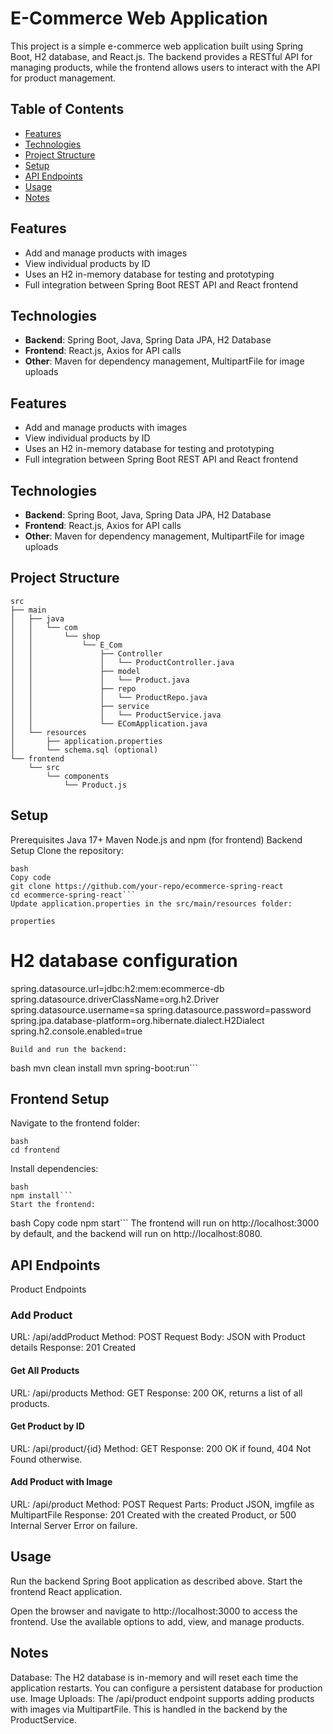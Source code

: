 # E-Commerce Web Application

This project is a simple e-commerce web application built using Spring Boot, H2 database, and React.js. The backend provides a RESTful API for managing products, while the frontend allows users to interact with the API for product management.

## Table of Contents

- [Features](#features)
- [Technologies](#technologies)
- [Project Structure](#project-structure)
- [Setup](#setup)
- [API Endpoints](#api-endpoints)
- [Usage](#usage)
- [Notes](#notes)

## Features

- Add and manage products with images
- View individual products by ID
- Uses an H2 in-memory database for testing and prototyping
- Full integration between Spring Boot REST API and React frontend

## Technologies

- **Backend**: Spring Boot, Java, Spring Data JPA, H2 Database
- **Frontend**: React.js, Axios for API calls
- **Other**: Maven for dependency management, MultipartFile for image uploads



## Features

- Add and manage products with images
- View individual products by ID
- Uses an H2 in-memory database for testing and prototyping
- Full integration between Spring Boot REST API and React frontend

## Technologies

- **Backend**: Spring Boot, Java, Spring Data JPA, H2 Database
- **Frontend**: React.js, Axios for API calls
- **Other**: Maven for dependency management, MultipartFile for image uploads

## Project Structure

```plaintext
src
├── main
│   ├── java
│   │   └── com
│   │       └── shop
│   │           └── E_Com
│   │               ├── Controller
│   │               │   └── ProductController.java
│   │               ├── model
│   │               │   └── Product.java
│   │               ├── repo
│   │               │   └── ProductRepo.java
│   │               ├── service
│   │               │   └── ProductService.java
│   │               └── EComApplication.java
│   └── resources
│       ├── application.properties
│       └── schema.sql (optional)
└── frontend
    └── src
        └── components
            └── Product.js
```



## Setup
Prerequisites
Java 17+
Maven
Node.js and npm (for frontend)
Backend Setup
Clone the repository:
```
bash
Copy code
git clone https://github.com/your-repo/ecommerce-spring-react
cd ecommerce-spring-react```
Update application.properties in the src/main/resources folder:

properties
```
# H2 database configuration
spring.datasource.url=jdbc:h2:mem:ecommerce-db
spring.datasource.driverClassName=org.h2.Driver
spring.datasource.username=sa
spring.datasource.password=password
spring.jpa.database-platform=org.hibernate.dialect.H2Dialect
spring.h2.console.enabled=true
```
Build and run the backend:

```
bash
mvn clean install
mvn spring-boot:run```
 
## Frontend Setup
Navigate to the frontend folder:

```
bash
cd frontend
```
Install dependencies:

```
bash
npm install```
Start the frontend:

```
bash
Copy code
npm start```
The frontend will run on http://localhost:3000 by default, and the backend will run on http://localhost:8080.


## API Endpoints
Product Endpoints

### Add Product

URL: /api/addProduct
Method: POST
Request Body: JSON with Product details
Response: 201 Created



#### Get All Products

URL: /api/products
Method: GET
Response: 200 OK, returns a list of all products.

#### Get Product by ID

URL: /api/product/{id}
Method: GET
Response: 200 OK if found, 404 Not Found otherwise.
#### Add Product with Image

URL: /api/product
Method: POST
Request Parts: Product JSON, imgfile as MultipartFile
Response: 201 Created with the created Product, or 500 Internal Server Error on failure.
## Usage

Run the backend Spring Boot application as described above.
Start the frontend React application.

Open the browser and navigate to http://localhost:3000 to access the frontend.
Use the available options to add, view, and manage products.
## Notes
Database: The H2 database is in-memory and will reset each time the application restarts. You can configure a persistent database for production use.
Image Uploads: The /api/product endpoint supports adding products with images via MultipartFile. This is handled in the backend by the ProductService.
